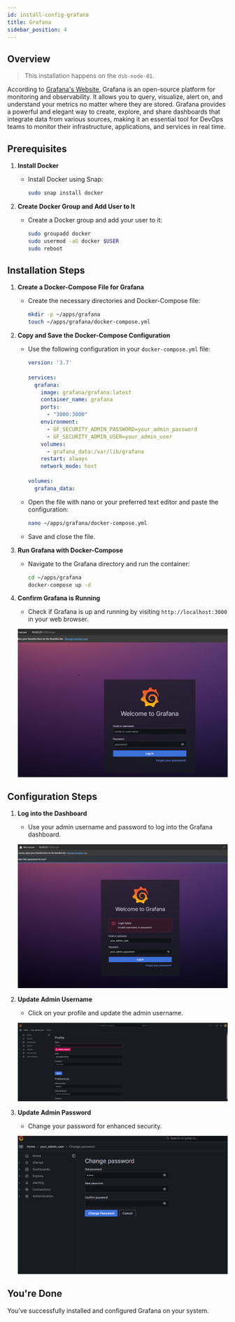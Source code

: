 ```yaml
---
id: install-config-grafana  
title: Grafana  
sidebar_position: 4  
---
```


## Overview

> This installation happens on the `dsb-node-01`.

According to [Grafana's Website], Grafana is an open-source platform for monitoring and observability. It allows you to query, visualize, alert on, and understand your metrics no matter where they are stored. Grafana provides a powerful and elegant way to create, explore, and share dashboards that integrate data from various sources, making it an essential tool for DevOps teams to monitor their infrastructure, applications, and services in real time.

## Prerequisites

1. **Install Docker**

   - Install Docker using Snap:

     ```bash
     sudo snap install docker
     ```

2. **Create Docker Group and Add User to It**

   - Create a Docker group and add your user to it:

     ```bash
     sudo groupadd docker
     sudo usermod -aG docker $USER
     sudo reboot
     ```

## Installation Steps

1. **Create a Docker-Compose File for Grafana**

   - Create the necessary directories and Docker-Compose file:

     ```bash
     mkdir -p ~/apps/grafana
     touch ~/apps/grafana/docker-compose.yml
     ```

2. **Copy and Save the Docker-Compose Configuration**

   - Use the following configuration in your `docker-compose.yml` file:

     ```yaml
     version: '3.7'

     services:
       grafana:
         image: grafana/grafana:latest
         container_name: grafana
         ports:
           - "3000:3000"
         environment:
           - GF_SECURITY_ADMIN_PASSWORD=your_admin_password
           - GF_SECURITY_ADMIN_USER=your_admin_user
         volumes:
           - grafana_data:/var/lib/grafana
         restart: always
         network_mode: host
         
     volumes:
       grafana_data:
     ```

   - Open the file with nano or your preferred text editor and paste the configuration:

     ```bash
     nano ~/apps/grafana/docker-compose.yml
     ```

   - Save and close the file.

3. **Run Grafana with Docker-Compose**

   - Navigate to the Grafana directory and run the container:

     ```bash
     cd ~/apps/grafana
     docker-compose up -d
     ```

4. **Confirm Grafana is Running**

   - Check if Grafana is up and running by visiting `http://localhost:3000` in your web browser.

   ![Grafana Login](../../../../../static/img/projects/devsecops-home-lab/installation-and-configuration/grafana-login-dashboard.png)

## Configuration Steps

1. **Log into the Dashboard**

   - Use your admin username and password to log into the Grafana dashboard.

   ![Grafana Dashboard](../../../../../static/img/projects/devsecops-home-lab/installation-and-configuration/grafana-admin-pass-login.png)

2. **Update Admin Username**

   - Click on your profile and update the admin username.

   ![Update Username](../../../../../static/img/projects/devsecops-home-lab/installation-and-configuration/grafana-profile-config.png)

3. **Update Admin Password**

   - Change your password for enhanced security.

   ![Update Password](../../../../../static/img/projects/devsecops-home-lab/installation-and-configuration/grafana-change-admin-pass.png)

## You're Done

You’ve successfully installed and configured Grafana on your system.

<!-- Sources -->
[Grafana's Website]: https://grafana.com/docs/grafana/latest/getting-started/what-is-grafana/
